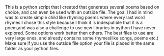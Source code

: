 This is a python script that I created that generates several poems based on choice, and can even be used with an outside file. The goal I had in mind was to create simple child like rhyming poems where every last word rhymes.I chose this style because I think it is indesputible that it is a poem,and was also a challenge to use new libraries in python I have never explored. Some options work better then others. The best files to use are very large ones, and already contains some rhymes(like songs, poems etc.) Make sure if you use the outside file option your file is placed in the same folder as your python files.
